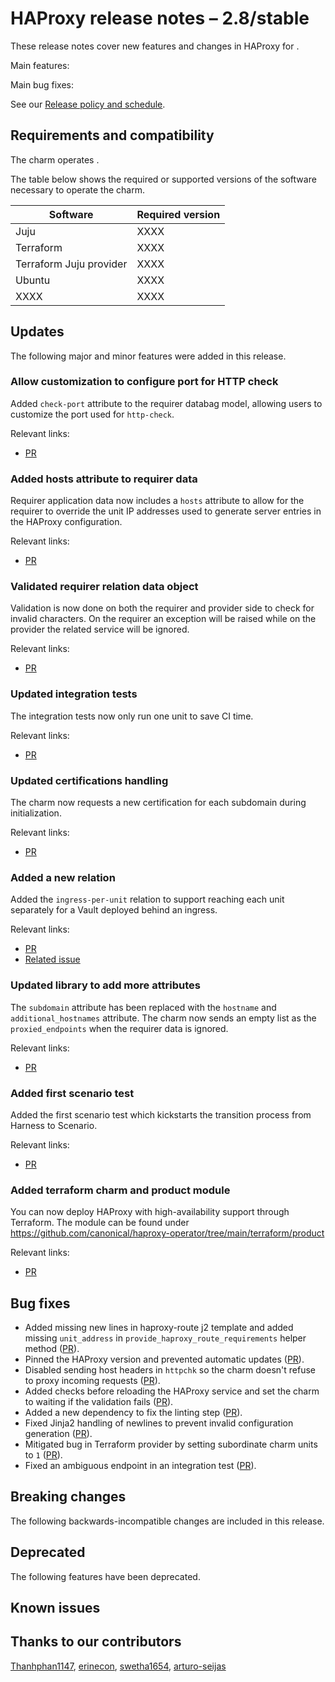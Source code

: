 <!-- Remember to update this file for your charm -- replace <charm-name> with the appropriate name,
follow the release notes policy in the title, and fill in the relevant details. -->

# HAProxy release notes – 2.8/stable

These release notes cover new features and changes in HAProxy for <release condition here>.

<!--
Add an introduction summarizing the most significant features and impactful changes
outlined in this file. Organize this content in bulleted lists of "Main features"
and "Main bug fixes", using past tense to describe each of the items
(for instance, "Added support for X relation").
-->

Main features:


Main bug fixes:


See our [Release policy and schedule](docs/release-notes/landing-page.md).

## Requirements and compatibility

<!--
Specify the workload version; link to the workload's release notes if available.

Add information about the requirements for this charm in the table
below, for instance, a minimum Juju version. 

If the user will need any specific upgrade instructions for this
release, include those instructions here.

-->

The charm operates <workload name with version>.

The table below shows the required or supported versions of the software necessary to operate the charm.

| Software                | Required version |
|-------------------------|------------------|
| Juju                    | XXXX             |
| Terraform               | XXXX             |
| Terraform Juju provider | XXXX             |
| Ubuntu                  | XXXX             |
| XXXX                    | XXXX             |

## Updates
<!--
Use this section to highlight major and minor features that were added in this release.
The subsection below shows the pattern for each feature. Include links to the relevant PR or commit.
-->

The following major and minor features were added in this release.

### Allow customization to configure port for HTTP check
Added `check-port` attribute to the requirer databag model, allowing users to customize the port used for `http-check`.
<Add more context and information about the entry>

Relevant links:
* [PR](https://github.com/canonical/haproxy-operator/pull/119)


### Added hosts attribute to requirer data
Requirer application data now includes a `hosts` attribute to allow for the requirer to override the unit IP addresses used to generate server entries in the HAProxy configuration.
<Add more context and information about the entry>

Relevant links:
* [PR](https://github.com/canonical/haproxy-operator/pull/149)


### Validated requirer relation data object
Validation is now done on both the requirer and provider side to check for invalid characters. On the requirer an exception will be raised while on the provider the related service will be ignored.
<Add more context and information about the entry>

Relevant links:
* [PR](https://github.com/canonical/haproxy-operator/pull/118)


### Updated integration tests
The integration tests now only run one unit to save CI time.
<Add more context and information about the entry>

Relevant links:
* [PR](https://github.com/canonical/haproxy-operator/pull/131)


### Updated certifications handling
The charm now requests a new certification for each subdomain during initialization.
<Add more context and information about the entry>

Relevant links:
* [PR](https://github.com/canonical/haproxy-operator/pull/150)


### Added a new relation
Added the `ingress-per-unit` relation to support reaching each unit separately for a Vault deployed behind an ingress.
<Add more context and information about the entry>

Relevant links:
* [PR](https://github.com/canonical/haproxy-operator/pull/153)
* [Related issue](https://github.com/canonical/haproxy-operator/issues/88)


### Updated library to add more attributes
The `subdomain` attribute has been replaced with the `hostname` and `additional_hostnames` attribute. The charm now sends an empty list as the `proxied_endpoints` when the requirer data is ignored.
<Add more context and information about the entry>

Relevant links:
* [PR](https://github.com/canonical/haproxy-operator/pull/152)


### Added first scenario test
Added the first scenario test which kickstarts the transition process from Harness to Scenario.
<Add more context and information about the entry>

Relevant links:
* [PR](https://github.com/canonical/haproxy-operator/pull/108)


### Added terraform charm and product module
You can now deploy HAProxy with high-availability support through Terraform. The module can be found under https://github.com/canonical/haproxy-operator/tree/main/terraform/product
<Add more context and information about the entry>

Relevant links:
* [PR](https://github.com/canonical/haproxy-operator/pull/98)




## Bug fixes
<!--
Add a bulleted list of bug fixes here, with links to the relevant PR/commit.
-->

* Added missing new lines in haproxy-route j2 template and added missing `unit_address` in `provide_haproxy_route_requirements` helper method ([PR](https://github.com/canonical/haproxy-operator/pull/128)).
* Pinned the HAProxy version and prevented automatic updates ([PR](https://github.com/canonical/haproxy-operator/pull/136)).
* Disabled sending host headers in `httpchk` so the charm doesn't refuse to proxy incoming requests ([PR](https://github.com/canonical/haproxy-operator/pull/111)).
* Added checks before reloading the HAProxy service and set the charm to waiting if the validation fails ([PR](https://github.com/canonical/haproxy-operator/pull/122)).
* Added a new dependency to fix the linting step ([PR](https://github.com/canonical/haproxy-operator/pull/105)).
* Fixed Jinja2 handling of newlines to prevent invalid configuration generation ([PR](https://github.com/canonical/haproxy-operator/pull/139)).
* Mitigated bug in Terraform provider by setting subordinate charm units to `1` ([PR](https://github.com/canonical/haproxy-operator/pull/135)).
* Fixed an ambiguous endpoint in an integration test ([PR](https://github.com/canonical/haproxy-operator/pull/129)).


## Breaking changes

<!--
Use this section to highlight any backwards-incompatible changes in this release.
Include links to the relevant PR or commit.
If there are no breaking changes, keep the section and write "No breaking changes".
-->

The following backwards-incompatible changes are included in this release.



## Deprecated

<!--
Use this section to highlight any deprecated features in this release.
Include links to the relevant PR or commit.
If there are no deprecated features, keep the section and write "No deprecated features".
-->

The following features have been deprecated.



## Known issues
<!--
Add a bulleted list with links to unresolved issues – the most important/pressing ones,
the ones being worked on currently, or the ones with the most visibility/traffic.
You don’t need to add links to all the issues in the repository if there are
several – a list of 3-5 issues is sufficient. 
If there are no known issues, keep the section and write "No known issues".
-->

## Thanks to our contributors
<!--
List of contributors based on PRs/commits. Remove this section if there are no contributors in this release.
-->




[Thanhphan1147](https://github.com/Thanhphan1147), [erinecon](https://github.com/erinecon), [swetha1654](https://github.com/swetha1654), [arturo-seijas](https://github.com/arturo-seijas)